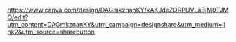 https://www.canva.com/design/DAGmkznanKY/xAKJdeZQRPUVLaBjM0TJMQ/edit?utm_content=DAGmkznanKY&utm_campaign=designshare&utm_medium=link2&utm_source=sharebutton
